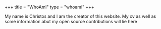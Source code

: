 +++
title = "WhoAmI"
type = "whoami"
+++

My name is Christos and I am the creator of this website. My cv as well as some information abut my open source contributions will lie here
